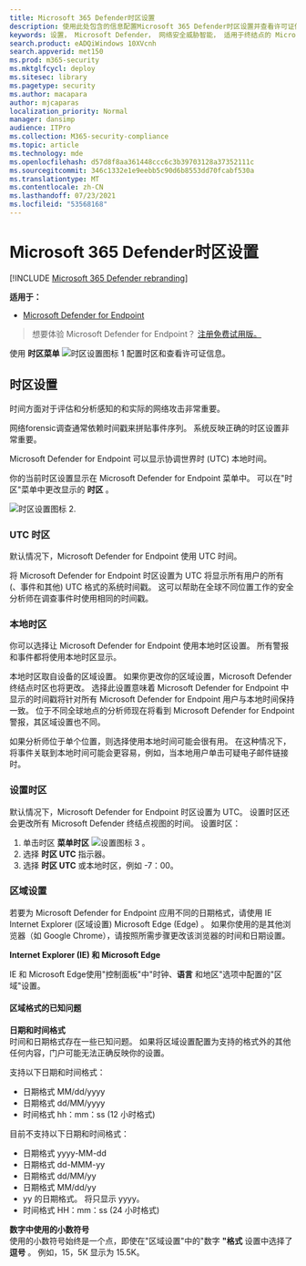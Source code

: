 ```yaml
---
title: Microsoft 365 Defender时区设置
description: 使用此处包含的信息配置Microsoft 365 Defender时区设置并查看许可证信息。
keywords: 设置， Microsoft Defender， 网络安全威胁智能， 适用于终结点的 Microsoft Defender， 时区， utc， 本地时间， 许可证
search.product: eADQiWindows 10XVcnh
search.appverid: met150
ms.prod: m365-security
ms.mktglfcycl: deploy
ms.sitesec: library
ms.pagetype: security
ms.author: macapara
author: mjcaparas
localization_priority: Normal
manager: dansimp
audience: ITPro
ms.collection: M365-security-compliance
ms.topic: article
ms.technology: mde
ms.openlocfilehash: d57d8f8aa361448ccc6c3b39703128a37352111c
ms.sourcegitcommit: 346c1332e1e9eebb5c90d6b8553dd70fcabf530a
ms.translationtype: MT
ms.contentlocale: zh-CN
ms.lasthandoff: 07/23/2021
ms.locfileid: "53568168"
---
```

# <a name="microsoft-365-defender-time-zone-settings"></a>Microsoft 365 Defender时区设置

[!INCLUDE [Microsoft 365 Defender rebranding](../../includes/microsoft-defender.md)]

**适用于：**
- [Microsoft Defender for Endpoint](https://go.microsoft.com/fwlink/p/?linkid=2154037)


>想要体验 Microsoft Defender for Endpoint？ [注册免费试用版。](https://www.microsoft.com/microsoft-365/windows/microsoft-defender-atp?ocid=docs-wdatp-settings-abovefoldlink)

使用 **时区菜单** ![ 时区设置图标 1 ](images/atp-time-zone.png) 配置时区和查看许可证信息。

## <a name="time-zone-settings"></a>时区设置
时间方面对于评估和分析感知的和实际的网络攻击非常重要。

网络forensic调查通常依赖时间戳来拼贴事件序列。 系统反映正确的时区设置非常重要。

Microsoft Defender for Endpoint 可以显示协调世界时 (UTC) 本地时间。

你的当前时区设置显示在 Microsoft Defender for Endpoint 菜单中。 可以在"时区"菜单中更改显示的 **时区** 。

![时区设置图标 2](images/atp-time-zone-menu.png).

### <a name="utc-time-zone"></a>UTC 时区
默认情况下，Microsoft Defender for Endpoint 使用 UTC 时间。

将 Microsoft Defender for Endpoint 时区设置为 UTC 将显示所有用户的所有 (、事件和其他) UTC 格式的系统时间戳。 这可以帮助在全球不同位置工作的安全分析师在调查事件时使用相同的时间戳。

### <a name="local-time-zone"></a>本地时区
你可以选择让 Microsoft Defender for Endpoint 使用本地时区设置。 所有警报和事件都将使用本地时区显示。

本地时区取自设备的区域设置。 如果你更改你的区域设置，Microsoft Defender 终结点时区也将更改。 选择此设置意味着 Microsoft Defender for Endpoint 中显示的时间戳将针对所有 Microsoft Defender for Endpoint 用户与本地时间保持一致。 位于不同全球地点的分析师现在将看到 Microsoft Defender for Endpoint 警报，其区域设置也不同。

如果分析师位于单个位置，则选择使用本地时间可能会很有用。 在这种情况下，将事件关联到本地时间可能会更容易，例如，当本地用户单击可疑电子邮件链接时。

### <a name="set-the-time-zone"></a>设置时区
默认情况下，Microsoft Defender for Endpoint 时区设置为 UTC。
设置时区还会更改所有 Microsoft Defender 终结点视图的时间。
设置时区：

1. 单击时区 **菜单时区** ![ 设置图标 3 ](images/atp-time-zone.png) 。
2. 选择 **时区 UTC** 指示器。
3. 选择 **时区 UTC** 或本地时区，例如 -7：00。

### <a name="regional-settings"></a>区域设置
若要为 Microsoft Defender for Endpoint 应用不同的日期格式，请使用 IE Internet Explorer (区域设置) Microsoft Edge (Edge) 。 如果你使用的是其他浏览器（如 Google Chrome），请按照所需步骤更改该浏览器的时间和日期设置。 


**Internet Explorer (IE) 和 Microsoft Edge**

IE 和 Microsoft Edge使用"控制面板"中"时钟、**语言** 和地区"选项中配置的"区域"设置。 


#### <a name="known-issues-with-regional-formats"></a>区域格式的已知问题

**日期和时间格式**<br>
时间和日期格式存在一些已知问题。 如果将区域设置配置为支持的格式外的其他任何内容，门户可能无法正确反映你的设置。

支持以下日期和时间格式：
- 日期格式 MM/dd/yyyy
- 日期格式 dd/MM/yyyy
- 时间格式 hh：mm：ss (12 小时格式) 

目前不支持以下日期和时间格式：
- 日期格式 yyyy-MM-dd
- 日期格式 dd-MMM-yy
- 日期格式 dd/MM/yy
- 日期格式 MM/dd/yy
- yy 的日期格式。 将只显示 yyyy。
- 时间格式 HH：mm：ss (24 小时格式) 

**数字中使用的小数符号**<br>
使用的小数符号始终是一个点，即使在"区域设置"中的"数字 **"格式** 设置中选择了 **逗号** 。 例如，15，5K 显示为 15.5K。


